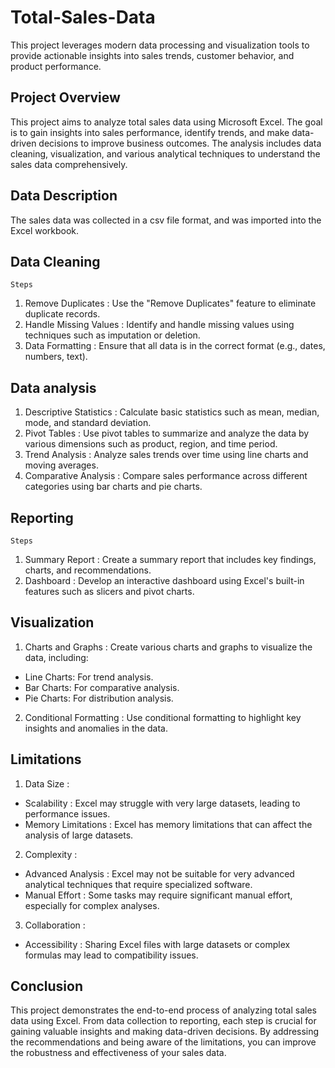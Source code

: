 # Total-Sales-Data
 This project leverages modern data processing and visualization tools to provide actionable insights into sales trends, customer behavior, and product performance.



##	Project Overview

This project aims to analyze total sales data using Microsoft Excel. The goal is to gain insights into sales performance, identify trends, and make data-driven decisions to improve business outcomes. The analysis includes data cleaning, visualization, and various analytical techniques to understand the sales data comprehensively.


##	Data Description

The sales data was collected in a csv file format, and was imported into the Excel workbook.




##	Data Cleaning

    Steps

1.   Remove Duplicates  : Use the "Remove Duplicates" feature to eliminate duplicate records.
2.   Handle Missing Values  : Identify and handle missing values using techniques such as imputation or deletion.
3.   Data Formatting  : Ensure that all data is in the correct format (e.g., dates, numbers, text).


##	Data analysis

1.   Descriptive Statistics  : Calculate basic statistics such as mean, median, mode, and standard deviation.
2.   Pivot Tables  : Use pivot tables to summarize and analyze the data by various dimensions such as product, region, and time period.
3.   Trend Analysis  : Analyze sales trends over time using line charts and moving averages.
4.   Comparative Analysis  : Compare sales performance across different categories using bar charts and pie charts.



##	Reporting

    Steps

1.   Summary Report  : Create a summary report that includes key findings, charts, and recommendations.
2.   Dashboard  : Develop an interactive dashboard using Excel's built-in features such as slicers and pivot charts.




##	Visualization

1.   Charts and Graphs  : Create various charts and graphs to visualize the data, including:
   - Line Charts: For trend analysis.
   - Bar Charts: For comparative analysis.
   - Pie Charts: For distribution analysis.
   
2.   Conditional Formatting  : Use conditional formatting to highlight key insights and anomalies in the data.


##	Limitations

1.   Data Size  :
   -   Scalability  : Excel may struggle with very large datasets, leading to performance issues.
   -   Memory Limitations  : Excel has memory limitations that can affect the analysis of large datasets.

2.   Complexity  :
   -   Advanced Analysis  : Excel may not be suitable for very advanced analytical techniques that require specialized software.
   -   Manual Effort  : Some tasks may require significant manual effort, especially for complex analyses.

3.   Collaboration  :
   -   Accessibility  : Sharing Excel files with large datasets or complex formulas may lead to compatibility issues.





  ## Conclusion

This project demonstrates the end-to-end process of analyzing total sales data using Excel. From data collection to reporting, each step is crucial for gaining valuable insights and making data-driven decisions. By addressing the recommendations and being aware of the limitations, you can improve the robustness and effectiveness of your sales data.
